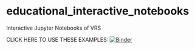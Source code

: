 # educational_interactive_notebooks
Interactive Jupyter Notebooks of VRS



CLICK HERE TO USE THESE EXAMPLES: [![Binder](https://mybinder.org/badge_logo.svg)](https://mybinder.org/v2/gh/SalemBajjali/educational_interactive_notebook/main)
